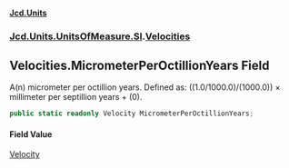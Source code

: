 #### [Jcd.Units](index.md 'index')
### [Jcd.Units.UnitsOfMeasure.SI](Jcd.Units.UnitsOfMeasure.SI.md 'Jcd.Units.UnitsOfMeasure.SI').[Velocities](Velocities.md 'Jcd.Units.UnitsOfMeasure.SI.Velocities')

## Velocities.MicrometerPerOctillionYears Field

A(n) micrometer per octillion years. Defined as: ((1.0/1000.0)/(1000.0)) × millimeter per septillion years + (0).

```csharp
public static readonly Velocity MicrometerPerOctillionYears;
```

#### Field Value
[Velocity](Velocity.md 'Jcd.Units.UnitTypes.Velocity')